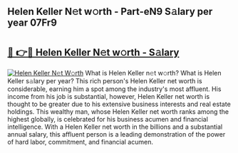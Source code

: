 ## Helen Keller N𝚎t w𝚘rth - Part-eN9 S𝚊lary per year 07Fr9

# <h2><a href="http://gc1jsm.nevu.top/?p=Helen+Keller">🔗 👉🔴 Helen Keller N𝚎t w𝚘rth - S𝚊lary</a></h2>

[![Helen Keller N𝚎t W𝚘rth](https://i.imgur.com/Oavwk0R.jpeg)](http://gc1jsm.nevu.top/?p=Helen+Keller)
What is Helen Keller n𝚎t w𝚘rth? What is Helen Keller s𝚊lary per year?
This rich person's Helen Keller net worth is considerable, earning him a spot among the industry's most affluent. His income from his job is substantial, however, Helen Keller net worth is thought to be greater due to his extensive business interests and real estate holdings. This wealthy man, whose Helen Keller net worth ranks among the highest globally, is celebrated for his business acumen and financial intelligence. With a Helen Keller net worth in the billions and a substantial annual salary, this affluent person is a leading demonstration of the power of hard labor, commitment, and financial acumen.
